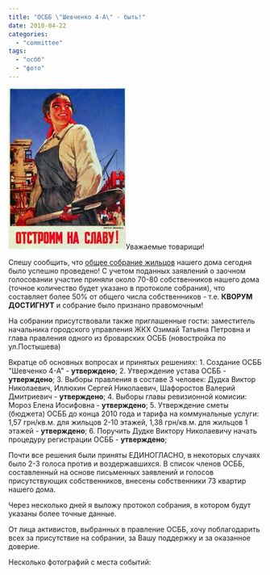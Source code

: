 ```yaml
---
title: "ОСББ \"Шевченко 4-А\" - быть!"
date: 2010-04-22
categories: 
  - "committee"
tags: 
  - "осбб"
  - "фото"
---
```


![ОСББ - быть!](/wp-content/uploads/2010/04/osbb-byt.jpg "ОСББ - быть!")Уважаемые товарищи!

Спешу сообщить, что [общее собрание жильцов](http://shevchenko4a.brovary.org/osbb-obshchee-sobranie-zhiltsov/) нашего дома сегодня было успешно проведено! С учетом поданных заявлений о заочном голосовании участие приняли около 70-80 собственников нашего дома (точное количество будет указано в протоколе собрания), что составляет более 50% от общего числа собственников - т.е. **КВОРУМ ДОСТИГНУТ** и собрание было признано правомочным!

На собрании присутствовали также приглашенные гости: заместитель начальника городского управления ЖКХ Озимай Татьяна Петровна и глава правления одного из броварских ОСББ (новостройка по ул.Постышева)

Вкратце об основных вопросах и принятых решениях: 1. Создание ОСББ "Шевченко 4-А" - **утверждено**; 2. Утверждение устава ОСББ - **утверждено**; 3. Выборы правления в составе 3 человек: Дудка Виктор Николаевич, Иллюхин Сергей Николаевич, Шафоростов Валерий Дмитриевич - **утверждено**; 4. Выборы главы ревизионной комисии: Мороз Елена Иосифовна - **утверждено**; 5. Утверждение сметы (бюджета) ОСББ до конца 2010 года и тарифа на коммунальные услуги: 1,57 грн/кв.м. для жильцов 2-10 этажей, 1,38 грн/кв.м. для жильцов 1 этажей - **утверждено**; 6. Поручить Дудке Виктору Николаевичу начать процедуру регистрации ОСББ - **утверждено**;<!--more-->

Почти все решения были приняты ЕДИНОГЛАСНО, в некоторых случаях было 2-3 голоса против и воздержавшихся. В список членов ОСББ, составленный на основе письменных заявлений и голосов присутствующих собственников, внесены собственники 73 квартир нашего дома.

Через несколько дней я выложу протокол собрания, в котором будут указаны более точные данные.

От лица активистов, выбранных в правление ОСББ, хочу поблагодарить всех за присутствие на собрании, за Вашу поддержку и за оказанное доверие.

Несколько фотографий с места событий:

<script type="text/javascript">$(document).ready(function() { $("#container").pwi({ username: 'shevchenko4a.brovary.org', mode: 'album', album: 'osbbByt', thumbSize: 144, showAlbumDescription: false }); });</script>
